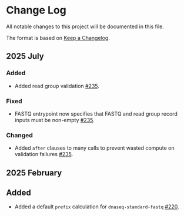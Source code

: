 # Change Log

All notable changes to this project will be documented in this file.
 
The format is based on [Keep a Changelog](http://keepachangelog.com/).
 
## 2025 July

### Added

- Added read group validation [#235](https://github.com/stjudecloud/workflows/pull/235).

### Fixed

- FASTQ entrypoint now specifies that FASTQ and read group record inputs must be non-empty [#235](https://github.com/stjudecloud/workflows/pull/235).

### Changed

- Added `after` clauses to many calls to prevent wasted compute on validation failures [#235](https://github.com/stjudecloud/workflows/pull/235).

## 2025 February

## Added

- Added a default `prefix` calculation for `dnaseq-standard-fastq` [#220](https://github.com/stjudecloud/workflows/pull/220).